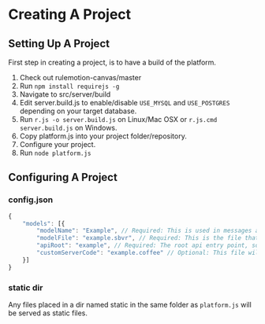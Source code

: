 # Creating A Project

## Setting Up A Project
First step in creating a project, is to have a build of the platform.

1. Check out rulemotion-canvas/master
2. Run `npm install requirejs -g`
3. Navigate to src/server/build
4. Edit server.build.js to enable/disable `USE_MYSQL` and `USE_POSTGRES` depending on your target database.
4. Run `r.js -o server.build.js` on Linux/Mac OSX or `r.js.cmd server.build.js` on Windows.
5. Copy platform.js into your project folder/repository.
6. Configure your project.
7. Run `node platform.js`

## Configuring A Project
### config.json
```javascript
{
	"models": [{
		"modelName": "Example", // Required: This is used in messages about whether the model passes/fails
		"modelFile": "example.sbvr", // Required: This is the file that contains the sbvr model (extension does not matter)
		"apiRoot": "example", // Required: The root api entry point, so you would access the api with /example/{OData URL}
		"customServerCode": "example.coffee" // Optional: This file will be required in and the exported function `setup(app, requirejs, sbvrUtils, db)` will be called, useful if you need some custom server code for your project (can also be a .js file).
	}]
}
```

### static dir
Any files placed in a dir named static in the same folder as `platform.js` will be served as static files.